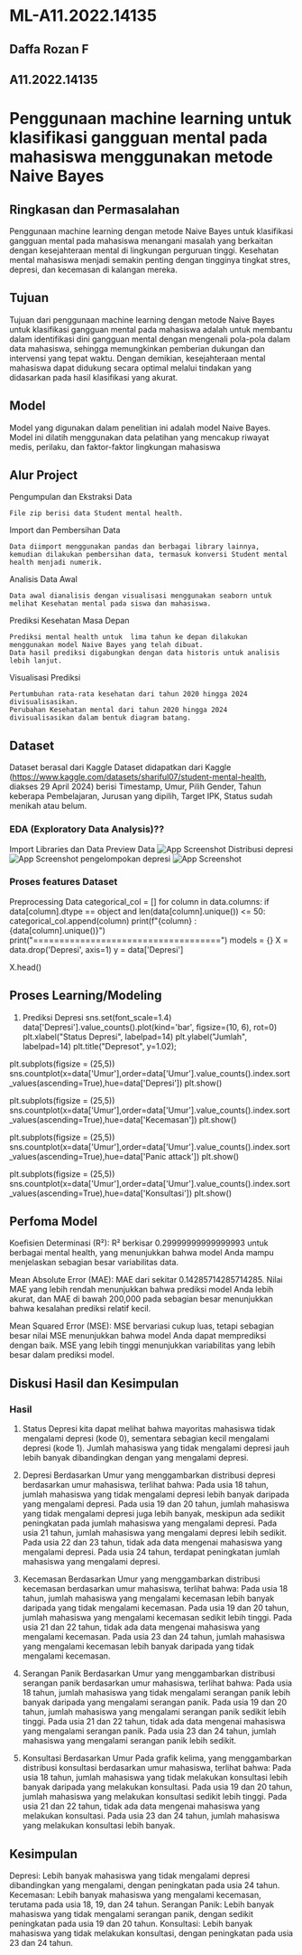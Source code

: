 # ML-A11.2022.14135
## Daffa Rozan F
## A11.2022.14135

# Penggunaan machine learning untuk klasifikasi gangguan mental pada mahasiswa menggunakan metode Naive Bayes

## Ringkasan dan Permasalahan

Penggunaan machine learning dengan metode Naive Bayes untuk klasifikasi gangguan mental pada mahasiswa menangani masalah yang berkaitan dengan kesejahteraan mental di lingkungan perguruan tinggi. Kesehatan mental mahasiswa menjadi semakin penting dengan tingginya tingkat stres, depresi, dan kecemasan di kalangan mereka.

## Tujuan

Tujuan dari penggunaan machine learning dengan metode Naive Bayes untuk klasifikasi gangguan mental pada mahasiswa adalah untuk membantu dalam identifikasi dini gangguan mental dengan mengenali pola-pola dalam data mahasiswa, sehingga memungkinkan pemberian dukungan dan intervensi yang tepat waktu. Dengan demikian, kesejahteraan mental mahasiswa dapat didukung secara optimal melalui tindakan yang didasarkan pada hasil klasifikasi yang akurat.

## Model

Model yang digunakan dalam penelitian ini adalah model Naive Bayes. Model ini dilatih menggunakan data pelatihan yang mencakup riwayat medis, perilaku, dan faktor-faktor lingkungan mahasiswa
## Alur Project

Pengumpulan dan Ekstraksi Data

    File zip berisi data Student mental health.

Import dan Pembersihan Data

    Data diimport menggunakan pandas dan berbagai library lainnya, kemudian dilakukan pembersihan data, termasuk konversi Student mental health menjadi numerik.

Analisis Data Awal

    Data awal dianalisis dengan visualisasi menggunakan seaborn untuk melihat Kesehatan mental pada siswa dan mahasiswa.

Prediksi Kesehatan Masa Depan

    Prediksi mental health untuk  lima tahun ke depan dilakukan menggunakan model Naive Bayes yang telah dibuat.
    Data hasil prediksi digabungkan dengan data historis untuk analisis lebih lanjut.

Visualisasi Prediksi

    Pertumbuhan rata-rata kesehatan dari tahun 2020 hingga 2024 divisualisasikan.
    Perubahan Kesehatan mental dari tahun 2020 hingga 2024 divisualisasikan dalam bentuk diagram batang.
## Dataset

Dataset berasal dari Kaggle
Dataset didapatkan dari Kaggle (https://www.kaggle.com/datasets/shariful07/student-mental-health, diakses 29 April 2024) berisi Timestamp, Umur, Pilih Gender, Tahun keberapa Pembelajaran, Jurusan yang dipilih, Target IPK, Status sudah menikah atau belum.



### EDA (Exploratory Data Analysis)??

Import Libraries dan Data
Preview Data
![App Screenshot](./image/)
Distribusi depresi
![App Screenshot](./image/)
pengelompokan depresi
![App Screenshot](./image/)


### Proses features Dataset
Preprocessing Data
categorical_col = []
for column in data.columns:
    if data[column].dtype == object and len(data[column].unique()) <= 50:
        categorical_col.append(column)
        print(f"{column} : {data[column].unique()}")
        print("====================================") 
models = {}
X = data.drop('Depresi', axis=1)
y = data['Depresi']

X.head()

## Proses Learning/Modeling

1. Prediksi Depresi
sns.set(font_scale=1.4)
data['Depresi'].value_counts().plot(kind='bar', figsize=(10, 6), rot=0)
plt.xlabel("Status Depresi", labelpad=14)
plt.ylabel("Jumlah", labelpad=14)
plt.title("Depresot", y=1.02);

plt.subplots(figsize = (25,5))
sns.countplot(x=data['Umur'],order=data['Umur'].value_counts().index.sort_values(ascending=True),hue=data['Depresi'])
plt.show()

plt.subplots(figsize = (25,5))
sns.countplot(x=data['Umur'],order=data['Umur'].value_counts().index.sort_values(ascending=True),hue=data['Kecemasan'])
plt.show()

plt.subplots(figsize = (25,5))
sns.countplot(x=data['Umur'],order=data['Umur'].value_counts().index.sort_values(ascending=True),hue=data['Panic attack'])
plt.show()

plt.subplots(figsize = (25,5))
sns.countplot(x=data['Umur'],order=data['Umur'].value_counts().index.sort_values(ascending=True),hue=data['Konsultasi'])
plt.show()



## Perfoma Model

Koefisien Determinasi (R²):
    R² berkisar 0.29999999999999993 untuk berbagai mental health, yang menunjukkan bahwa model Anda mampu menjelaskan sebagian besar variabilitas data.

Mean Absolute Error (MAE):
    MAE dari sekitar 0.14285714285714285. Nilai MAE yang lebih rendah menunjukkan bahwa prediksi model Anda lebih akurat, dan MAE di bawah 200,000 pada sebagian besar menunjukkan bahwa kesalahan prediksi relatif kecil.

Mean Squared Error (MSE):
    MSE bervariasi cukup luas, tetapi sebagian besar nilai MSE menunjukkan bahwa model Anda dapat memprediksi dengan baik. MSE yang lebih tinggi menunjukkan variabilitas yang lebih besar dalam prediksi model.

## Diskusi Hasil dan Kesimpulan

### Hasil
1. Status Depresi
kita dapat melihat bahwa mayoritas mahasiswa tidak mengalami depresi (kode 0), sementara sebagian kecil mengalami depresi (kode 1). Jumlah mahasiswa yang tidak mengalami depresi jauh lebih banyak dibandingkan dengan yang mengalami depresi.

2. Depresi Berdasarkan Umur
yang menggambarkan distribusi depresi berdasarkan umur mahasiswa, terlihat bahwa:
Pada usia 18 tahun, jumlah mahasiswa yang tidak mengalami depresi lebih banyak daripada yang mengalami depresi.
Pada usia 19 dan 20 tahun, jumlah mahasiswa yang tidak mengalami depresi juga lebih banyak, meskipun ada sedikit peningkatan pada jumlah mahasiswa yang mengalami depresi.
Pada usia 21 tahun, jumlah mahasiswa yang mengalami depresi lebih sedikit.
Pada usia 22 dan 23 tahun, tidak ada data mengenai mahasiswa yang mengalami depresi.
Pada usia 24 tahun, terdapat peningkatan jumlah mahasiswa yang mengalami depresi.

3. Kecemasan Berdasarkan Umur
yang menggambarkan distribusi kecemasan berdasarkan umur mahasiswa, terlihat bahwa:
Pada usia 18 tahun, jumlah mahasiswa yang mengalami kecemasan lebih banyak daripada yang tidak mengalami kecemasan.
Pada usia 19 dan 20 tahun, jumlah mahasiswa yang mengalami kecemasan sedikit lebih tinggi.
Pada usia 21 dan 22 tahun, tidak ada data mengenai mahasiswa yang mengalami kecemasan.
Pada usia 23 dan 24 tahun, jumlah mahasiswa yang mengalami kecemasan lebih banyak daripada yang tidak mengalami kecemasan.

4. Serangan Panik Berdasarkan Umur
yang menggambarkan distribusi serangan panik berdasarkan umur mahasiswa, terlihat bahwa:
Pada usia 18 tahun, jumlah mahasiswa yang tidak mengalami serangan panik lebih banyak daripada yang mengalami serangan panik.
Pada usia 19 dan 20 tahun, jumlah mahasiswa yang mengalami serangan panik sedikit lebih tinggi.
Pada usia 21 dan 22 tahun, tidak ada data mengenai mahasiswa yang mengalami serangan panik.
Pada usia 23 dan 24 tahun, jumlah mahasiswa yang mengalami serangan panik lebih sedikit.

5. Konsultasi Berdasarkan Umur
Pada grafik kelima, yang menggambarkan distribusi konsultasi berdasarkan umur mahasiswa, terlihat bahwa:
Pada usia 18 tahun, jumlah mahasiswa yang tidak melakukan konsultasi lebih banyak daripada yang melakukan konsultasi.
Pada usia 19 dan 20 tahun, jumlah mahasiswa yang melakukan konsultasi sedikit lebih tinggi.
Pada usia 21 dan 22 tahun, tidak ada data mengenai mahasiswa yang melakukan konsultasi.
Pada usia 23 dan 24 tahun, jumlah mahasiswa yang melakukan konsultasi lebih banyak.

## Kesimpulan
Depresi: Lebih banyak mahasiswa yang tidak mengalami depresi dibandingkan yang mengalami, dengan peningkatan pada usia 24 tahun.
Kecemasan: Lebih banyak mahasiswa yang mengalami kecemasan, terutama pada usia 18, 19, dan 24 tahun.
Serangan Panik: Lebih banyak mahasiswa yang tidak mengalami serangan panik, dengan sedikit peningkatan pada usia 19 dan 20 tahun.
Konsultasi: Lebih banyak mahasiswa yang tidak melakukan konsultasi, dengan peningkatan pada usia 23 dan 24 tahun.

